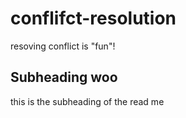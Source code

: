 # conflifct-resolution
resoving conflict is "fun"!

## Subheading woo

this is the subheading of the read me